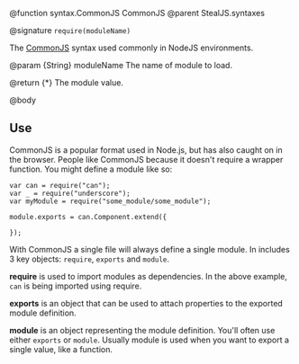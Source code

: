 @function syntax.CommonJS CommonJS 
@parent StealJS.syntaxes

@signature `require(moduleName)`

The [CommonJS](http://wiki.commonjs.org/wiki/CommonJS) syntax used commonly in 
NodeJS environments.

@param {String} moduleName The name of module to load.

@return {*} The module value.

@body

## Use

CommonJS is a popular format used in Node.js, but has also caught on in the browser. People 
like CommonJS because it doesn't require a wrapper function. You might define a module like so:
```
var can = require("can");
var _ = require("underscore");
var myModule = require("some_module/some_module");

module.exports = can.Component.extend({

});
```
With CommonJS a single file will always define a single module. In includes 3 key objects: `require`, `exports` and `module`.

**require** is used to import modules as dependencies. In the above example, `can` is being imported using require.

**exports** is an object that can be used to attach properties to the exported module definition.

**module** is an object representing the module definition. You'll often use either `exports` or `module`. 
Usually module is used when you want to export a single value, like a function.